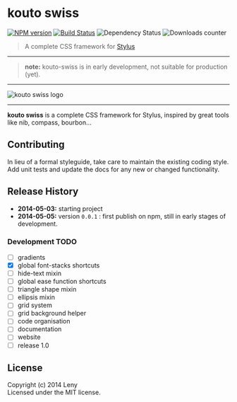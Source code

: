 # kouto swiss

[![NPM version](http://img.shields.io/npm/v/kouto-swiss.svg)](https://www.npmjs.org/package/kouto-swiss) [![Build Status](http://img.shields.io/travis/leny/kouto-swiss.svg)](https://travis-ci.org/leny/kouto-swiss) ![Dependency Status](https://david-dm.org/leny/kouto-swiss.svg) ![Downloads counter](http://img.shields.io/npm/dm/kouto-swiss.svg)

> A complete CSS framework for [Stylus](http://learnboost.github.io/stylus/)

* * *

> **note:** kouto-swiss is in early development, not suitable for production (yet).

* * *

![kouto swiss logo](https://raw.githubusercontent.com/leny/kouto-swiss/master/Logo.png)

* * *

**kouto swiss** is a complete CSS framework for Stylus, inspired by great tools like nib, compass, bourbon…

## Contributing

In lieu of a formal styleguide, take care to maintain the existing coding style.  
Add unit tests and update the docs for any new or changed functionality.

## Release History

- **2014-05-03:** starting project
- **2014-05-05:** version `0.0.1` : first publish on npm, still in early stages of development.

### Development TODO

- [ ] gradients
- [x] global font-stacks shortcuts
- [ ] hide-text mixin
- [ ] global ease function shortcuts
- [ ] triangle shape mixin
- [ ] ellipsis mixin
- [ ] grid system
- [ ] grid background helper
- [ ] code organisation
- [ ] documentation
- [ ] website
- [ ] release 1.0

## License
Copyright (c) 2014 Leny  
Licensed under the MIT license.

